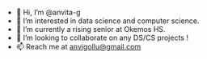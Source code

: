 - 👋 Hi, I’m @anvita-g
- 👀 I’m interested in data science and computer science.
- 🌱 I’m currently a rising senior at Okemos HS.
- 💞️ I’m looking to collaborate on any DS/CS projects !
- 📫 Reach me at anvigollu@gmail.com

<!---
anvita-g/anvita-g is a ✨ special ✨ repository because its `README.md` (this file) appears on your GitHub profile.
You can click the Preview link to take a look at your changes.
--->
